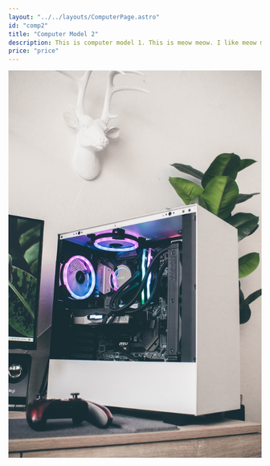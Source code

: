 ```yaml
---
layout: "../../layouts/ComputerPage.astro"
id: "comp2"
title: "Computer Model 2"
description: This is computer model 1. This is meow meow. I like meow meow.
price: "price"
---
```

![comp2](/src/images/showcase/comp2.jpg)
